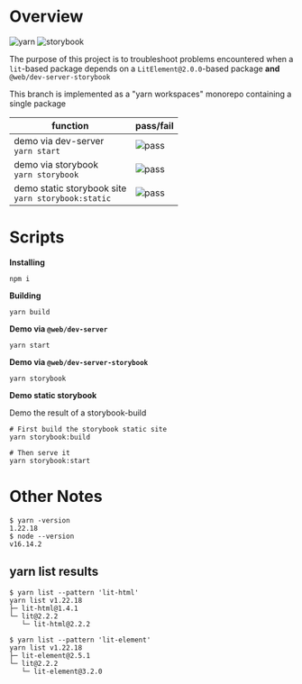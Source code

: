 # Overview

![yarn](https://img.shields.io/badge/yarn-555?logo=yarn&style=for-the-badge) ![storybook](https://img.shields.io/badge/storybook-555?logo=storybook&style=for-the-badge)

The purpose of this project is to troubleshoot problems encountered when a `lit`-based package depends on a `LitElement@2.0.0`-based package **and** `@web/dev-server-storybook`

This branch is implemented as a "yarn workspaces" monorepo containing a single package

| function                                                | pass/fail                                          |
| ------------------------------------------------------- | -------------------------------------------------- |
| demo via dev-server <br> `yarn start`                   | ![pass](https://img.shields.io/badge/pass-success) |
| demo via storybook <br> `yarn storybook`                | ![pass](https://img.shields.io/badge/pass-success) |
| demo static storybook site <br> `yarn storybook:static` | ![pass](https://img.shields.io/badge/pass-success) |

# Scripts

**Installing**

```
npm i
```

**Building**

```
yarn build
```

**Demo via `@web/dev-server`**

```
yarn start
```

**Demo via `@web/dev-server-storybook`**

```
yarn storybook
```

**Demo static storybook**

Demo the result of a storybook-build

```
# First build the storybook static site
yarn storybook:build

# Then serve it
yarn storybook:start
```

# Other Notes

```
$ yarn -version
1.22.18
$ node --version
v16.14.2
```

## yarn list results

```
$ yarn list --pattern 'lit-html'
yarn list v1.22.18
├─ lit-html@1.4.1
└─ lit@2.2.2
   └─ lit-html@2.2.2
```

```
$ yarn list --pattern 'lit-element'
yarn list v1.22.18
├─ lit-element@2.5.1
└─ lit@2.2.2
   └─ lit-element@3.2.0
```
